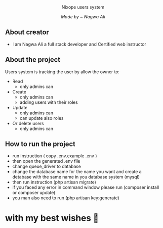 <p align="center">Nixope users system</p>
<p align="center"><i>Made by ~ Nagwa Ali</i></p>

## About creator

- I am Nagwa Ali a full stack developer and Certified web instructor

## About the project

Users system is tracking the user by allow the owner to:

- Read
  - only admins can 
- Create
  - only admins can 
  - adding users with their roles
- Update
  - only admins can 
  - can update also roles
- Or delete users
  - only admins can 

## How to run the project

- run instruction ( copy .env.example .env )
- then open the generated .env file 
- change queue_driver to database 
- change the database name for the name you want and create a detabase with the same name in you database system (mysql)
- then run instruction (php artisan migrate)
- if you faced any error in command window please run (composer install or composer update)
- you man also need to run (php artisan key:generate)

# with my best wishes :smiling_face_with_three_hearts:


 
